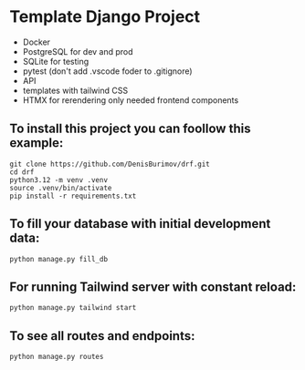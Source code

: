 # Template Django Project

- Docker
- PostgreSQL for dev and prod
- SQLite for testing
- pytest (don't add .vscode foder to .gitignore)
- API
- templates with tailwind CSS
- HTMX for rerendering only needed frontend components

## To install this project you can foollow this example:

```
git clone https://github.com/DenisBurimov/drf.git
cd drf
python3.12 -m venv .venv
source .venv/bin/activate
pip install -r requirements.txt
```

## To fill your database with initial development data:

```
python manage.py fill_db
```

## For running Tailwind server with constant reload:

```
python manage.py tailwind start
```

## To see all routes and endpoints:

```
python manage.py routes
```
